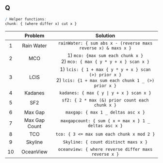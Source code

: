 ## Q

```q
/ Helper functions:
chunk: { (where differ x) cut x }
```

|       |    Problem    |                                                    Solution                                                     |
| :---: | :-----------: | :-------------------------------------------------------------------------------------------------------------: |
|   1   |  Rain Water   |                         `rainWater: { sum abs x - (reverse maxs reverse x) & maxs x }`                          |
|   2   |      MCO      |                  1) `mco: {max sum each chunk x }` <br> 2) `mco: { max { y * y + x } scan x }`                  |
|   3   |     LCIS      | 1) `lcis: { 1 + max { y * y + x } scan (>) prior x }` <br> 2) `lcis: {1 + max sum each chunk 1 _ (>) prior x }` |
|   4   |    Kadanes    |                                    `kadanes: { max { y \| y + x } scan x }`                                     |
|   5   |      SF2      |                                 `sf2: { 2 * max (&) prior count each chunk x }`                                 |
|   6   |    Max Gap    |                                       `maxgap: { max 1 _ deltas asc x }`                                        |
|   7   | Max Gap Count |                              `maxgapcount: { sum { x = max x } 1 _ deltas asc x }`                              |
|   8   |      TCO      |                                   `tco: { 3 <= max sum each chunk x mod 2 }`                                    |
|   9   |    Skyline    |                                      `Skyline: { count distinct maxs x }`                                       |
|  10   |   OceanView   |                              `oceanview: { where reverse differ maxs reverse x }`                               |
